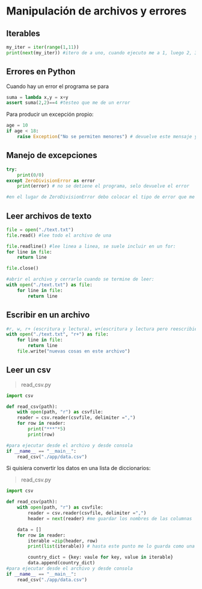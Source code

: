 # Manipulación de archivos y errores

## Iterables
```py
my_iter = iter(range(1,11))
print(next(my_iter)) #itero de a uno, cuando ejecuto me a 1, luego 2, 3, 4, etc. Cuando se termina me devuelve StopIter
```

## Errores en Python

Cuando hay un error el programa se para
```py
suma = lambda x,y = x+y
assert suma(2,2)==4 #testeo que me de un error
```

Para producir un excepción propio:

```py
age = 10
if age < 18:
    raise Exception("No se permiten menores") # devuelve este mensaje y se detiene el programa
```

## Manejo de excepciones
```py
try:
    print(0/0)
except ZeroDivisionError as error
    print(error) # no se detiene el programa, selo devuelve el error

#en el lugar de ZeroDivisionError debo colocar el tipo de error que me esta devolviendo la consola

```


## Leer archivos de texto

```py
file = open("./text.txt")
file.read() #lee todo el archivo de una

file.readline() #lee linea a linea, se suele incluir en un for:
for line in file:
    return line

file.close()

#abrir el archivo y cerrarlo cuando se termine de leer:
with open("./text.txt") as file:
    for line in file:
        return line
```

## Escribir en un archivo

```py
#r, w, r+ (escritura y lectura), w+(escritura y lectura pero reescribiendo el archivo) 
with open("./text.txt", "r+") as file:
    for line in file:
        return line
    file.write("nuevas cosas en este archivo")
```

## Leer un csv
>read_csv.py
```py
import csv

def read_csv(path):
    with open(path, "r") as csvfile:
    reader = csv.reader(csvfile, delimiter =",")
    for row in reader:
        print("***"*5)
        print(row)

#para ejecutar desde el archivo y desde consola
if __name__ == "__main__":
    read_csv("./app/data.csv")
```

Si quisiera convertir los datos en una lista de diccionarios:

>read_csv.py
```py
import csv

def read_csv(path):
    with open(path, "r") as csvfile:
        reader = csv.reader(csvfile, delimiter =",")
        header = next(reader) #me guardar los nombres de las columnas

    data = []
    for row in reader:
        iterable =zip(header, row)
        print(list(iterable)) # hasta este punto me lo guarda como una lista de tuplas

        country_dict = {key: vaule for key, value in iterable}
        data.append(country_dict)
#para ejecutar desde el archivo y desde consola
if __name__ == "__main__":
    read_csv("./app/data.csv")
```














